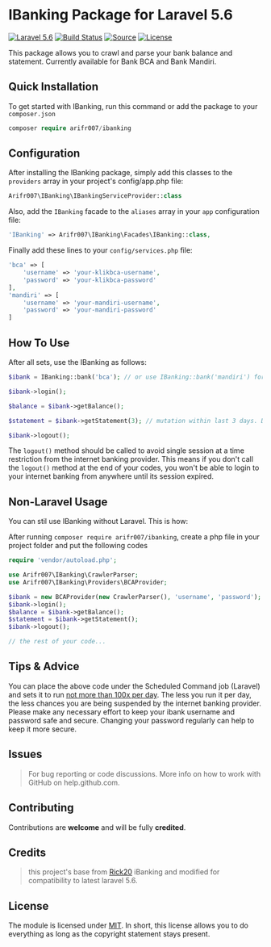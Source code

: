 # IBanking Package for Laravel 5.6

[![Laravel 5.6](https://img.shields.io/badge/laravel-5.6-orange.svg?style=flat-square)](http://laravel.com)
[![Build Status](https://img.shields.io/badge/build-devmaster-lightgrey.svg?style=flat-square)](https://github.com/arifr007/ibanking)
[![Source](https://img.shields.io/badge/source-arifr007%2Fibanking-blue.svg?style=flat-square)](https://github.com/arifr007/ibanking)
[![License](http://img.shields.io/badge/license-MIT-brightgreen.svg?style=flat-square)](https://tldrlegal.com/license/mit-license)

This package allows you to crawl and parse your bank balance and statement. Currently available for Bank BCA and Bank Mandiri.

## Quick Installation

To get started with IBanking, run this command or add the package to your `composer.json`
```php
composer require arifr007/ibanking
```

## Configuration

After installing the IBanking package, simply add this classes to the `providers` array in your project's config/app.php file:
```php
Arifr007\IBanking\IBankingServiceProvider::class
```

Also, add the `IBanking` facade to the `aliases` array in your `app` configuration file:
```php
'IBanking' => Arifr007\IBanking\Facades\IBanking::class,
```

Finally add these lines to your `config/services.php` file:
```php
'bca' => [
    'username' => 'your-klikbca-username',
    'password' => 'your-klikbca-password'
],
'mandiri' => [
    'username' => 'your-mandiri-username',
    'password' => 'your-mandiri-password'
]
```

## How To Use

After all sets, use the IBanking as follows:
```php
$ibank = IBanking::bank('bca'); // or use IBanking::bank('mandiri') for mandiri user

$ibank->login();

$balance = $ibank->getBalance();

$statement = $ibank->getStatement(3); // mutation within last 3 days. Default: 1 (yesterday)

$ibank->logout();
```

The `logout()` method should be called to avoid single session at a time restriction from the internet banking provider.
This means if you don't call the `logout()` method at the end of your codes, you won't be able to login to your internet banking from anywhere until its session expired.

## Non-Laravel Usage

You can stil use IBanking without Laravel. This is how:

After running `composer require arifr007/ibanking`, create a php file in your project folder and put the following codes

```php
require 'vendor/autoload.php';

use Arifr007\IBanking\CrawlerParser;
use Arifr007\IBanking\Providers\BCAProvider;

$ibank = new BCAProvider(new CrawlerParser(), 'username', 'password');
$ibank->login();
$balance = $ibank->getBalance();
$statement = $ibank->getStatement();
$ibank->logout();

// the rest of your code...
```

## Tips & Advice

You can place the above code under the Scheduled Command job (Laravel) and sets it to run [not more than 100x per day](http://www.randomlog.org/article/bca-parser-lagi/#comment-2912).
The less you run it per day, the less chances you are being suspended by the internet banking provider.
Please make any necessary effort to keep your ibank username and password safe and secure.
Changing your password regularly can help to keep it more secure.

## Issues

> For bug reporting or code discussions.
More info on how to work with GitHub on help.github.com.

## Contributing

Contributions are **welcome** and will be fully **credited**.

## Credits

> this project's base from [Rick20](https://github.com/Rick20/ibanking) iBanking and modified for compatibility to latest laravel 5.6.

## License

The module is licensed under [MIT](./LICENSE.md). In short, this license allows you to do everything as long as the copyright statement stays present.